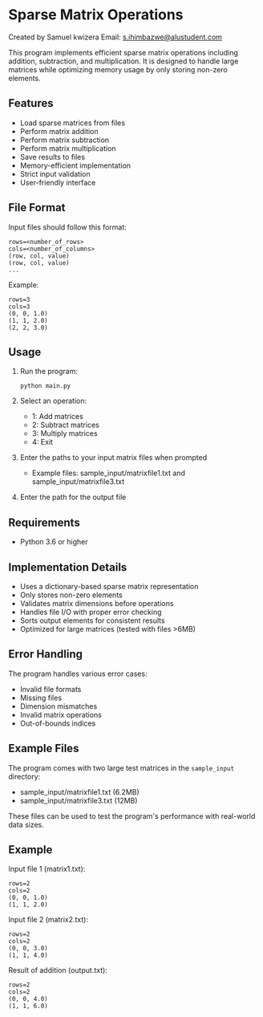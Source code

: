 # Sparse Matrix Operations

Created by Samuel kwizera
Email: s.ihimbazwe@alustudent.com

This program implements efficient sparse matrix operations including addition, subtraction, and multiplication. It is designed to handle large matrices while optimizing memory usage by only storing non-zero elements.

## Features

- Load sparse matrices from files
- Perform matrix addition
- Perform matrix subtraction
- Perform matrix multiplication
- Save results to files
- Memory-efficient implementation
- Strict input validation
- User-friendly interface

## File Format

Input files should follow this format:
```
rows=<number_of_rows>
cols=<number_of_columns>
(row, col, value)
(row, col, value)
...
```

Example:
```
rows=3
cols=3
(0, 0, 1.0)
(1, 1, 2.0)
(2, 2, 3.0)
```

## Usage

1. Run the program:
   ```
   python main.py
   ```

2. Select an operation:
   - 1: Add matrices
   - 2: Subtract matrices
   - 3: Multiply matrices
   - 4: Exit

3. Enter the paths to your input matrix files when prompted
   - Example files: sample_input/matrixfile1.txt and sample_input/matrixfile3.txt

4. Enter the path for the output file

## Requirements

- Python 3.6 or higher

## Implementation Details

- Uses a dictionary-based sparse matrix representation
- Only stores non-zero elements
- Validates matrix dimensions before operations
- Handles file I/O with proper error checking
- Sorts output elements for consistent results
- Optimized for large matrices (tested with files >6MB)

## Error Handling

The program handles various error cases:
- Invalid file formats
- Missing files
- Dimension mismatches
- Invalid matrix operations
- Out-of-bounds indices

## Example Files

The program comes with two large test matrices in the `sample_input` directory:
- sample_input/matrixfile1.txt (6.2MB)
- sample_input/matrixfile3.txt (12MB)

These files can be used to test the program's performance with real-world data sizes.

## Example

Input file 1 (matrix1.txt):
```
rows=2
cols=2
(0, 0, 1.0)
(1, 1, 2.0)
```

Input file 2 (matrix2.txt):
```
rows=2
cols=2
(0, 0, 3.0)
(1, 1, 4.0)
```

Result of addition (output.txt):
```
rows=2
cols=2
(0, 0, 4.0)
(1, 1, 6.0)
``` 